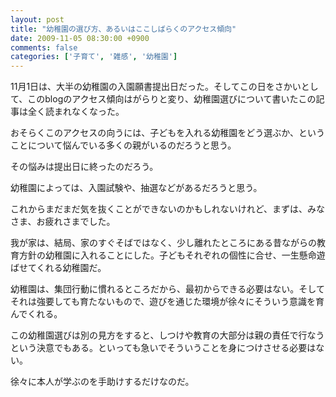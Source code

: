 ```yaml
---
layout: post
title: "幼稚園の選び方、あるいはここしばらくのアクセス傾向"
date: 2009-11-05 08:30:00 +0900
comments: false
categories: ['子育て', '雑感', '幼稚園']
---
```

11月1日は、大半の幼稚園の入園願書提出日だった。そしてこの日をさかいとして、このblogのアクセス傾向はがらりと変り、幼稚園選びについて書いたこの記事は全く読まれなくなった。

おそらくこのアクセスの向うには、子どもを入れる幼稚園をどう選ぶか、ということについて悩んでいる多くの親がいるのだろうと思う。

その悩みは提出日に終ったのだろう。

幼稚園によっては、入園試験や、抽選などがあるだろうと思う。

これからまだまだ気を抜くことができないのかもしれないけれど、まずは、みなさま、お疲れさまでした。

我が家は、結局、家のすぐそばではなく、少し離れたところにある昔ながらの教育方針の幼稚園に入れることにした。子どもそれぞれの個性に合せ、一生懸命遊ばせてくれる幼稚園だ。

幼稚園は、集団行動に慣れるところだから、最初からできる必要はない。そしてそれは強要しても育たないもので、遊びを通じた環境が徐々にそういう意識を育んでくれる。

この幼稚園選びは別の見方をすると、しつけや教育の大部分は親の責任で行なうという決意でもある。といっても急いでそういうことを身につけさせる必要はない。

徐々に本人が学ぶのを手助けするだけなのだ。

